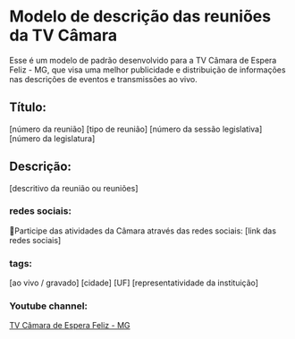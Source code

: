# Modelo de descrição das reuniões da TV Câmara
Esse é um modelo de padrão desenvolvido para a TV Câmara de Espera Feliz - MG, que visa uma melhor publicidade e distribuição de informações nas descrições de eventos e transmissões ao vivo.

## Título:
[número da reunião] [tipo de reunião] [número da sessão legislativa] [número da legislatura]

## Descrição:
[descritivo da reunião ou reuniões]

### redes sociais:
📢Participe das atividades da Câmara através das redes sociais:
[link das redes sociais]

### tags:
[ao vivo / gravado] [cidade] [UF] [representatividade da instituição]

### Youtube channel:
<a href="https://www.youtube.com/tvcamaraesperafelizmg">TV Câmara de Espera Feliz - MG</a>
